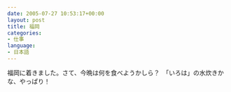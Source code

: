 ```yaml
---
date: 2005-07-27 10:53:17+00:00
layout: post
title: 福岡
categories:
- 仕事
language:
- 日本語
---
```


福岡に着きました。さて、今晩は何を食べようかしら？　「いろは」の水炊きかな、やっぱり！

